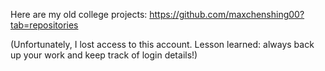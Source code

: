 Here are my old college projects: https://github.com/maxchenshing00?tab=repositories

(Unfortunately, I lost access to this account. Lesson learned: always back up your work and keep track of login details!)
